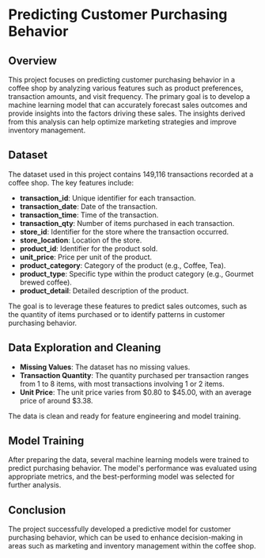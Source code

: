 # Predicting Customer Purchasing Behavior

## Overview

This project focuses on predicting customer purchasing behavior in a coffee shop by analyzing various features such as product preferences, transaction amounts, and visit frequency. The primary goal is to develop a machine learning model that can accurately forecast sales outcomes and provide insights into the factors driving these sales. The insights derived from this analysis can help optimize marketing strategies and improve inventory management.

## Dataset

The dataset used in this project contains 149,116 transactions recorded at a coffee shop. The key features include:

- **transaction_id**: Unique identifier for each transaction.
- **transaction_date**: Date of the transaction.
- **transaction_time**: Time of the transaction.
- **transaction_qty**: Number of items purchased in each transaction.
- **store_id**: Identifier for the store where the transaction occurred.
- **store_location**: Location of the store.
- **product_id**: Identifier for the product sold.
- **unit_price**: Price per unit of the product.
- **product_category**: Category of the product (e.g., Coffee, Tea).
- **product_type**: Specific type within the product category (e.g., Gourmet brewed coffee).
- **product_detail**: Detailed description of the product.

The goal is to leverage these features to predict sales outcomes, such as the quantity of items purchased or to identify patterns in customer purchasing behavior.

## Data Exploration and Cleaning

- **Missing Values**: The dataset has no missing values.
- **Transaction Quantity**: The quantity purchased per transaction ranges from 1 to 8 items, with most transactions involving 1 or 2 items.
- **Unit Price**: The unit price varies from $0.80 to $45.00, with an average price of around $3.38.

The data is clean and ready for feature engineering and model training.

## Model Training

After preparing the data, several machine learning models were trained to predict purchasing behavior. The model's performance was evaluated using appropriate metrics, and the best-performing model was selected for further analysis.

## Conclusion

The project successfully developed a predictive model for customer purchasing behavior, which can be used to enhance decision-making in areas such as marketing and inventory management within the coffee shop.
